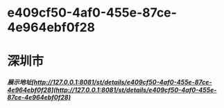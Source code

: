 # e409cf50-4af0-455e-87ce-4e964ebf0f28
# 深圳市
##### 展示地址[http://127.0.0.1:8081/st/details/e409cf50-4af0-455e-87ce-4e964ebf0f28](http://127.0.0.1:8081/st/details/e409cf50-4af0-455e-87ce-4e964ebf0f28)